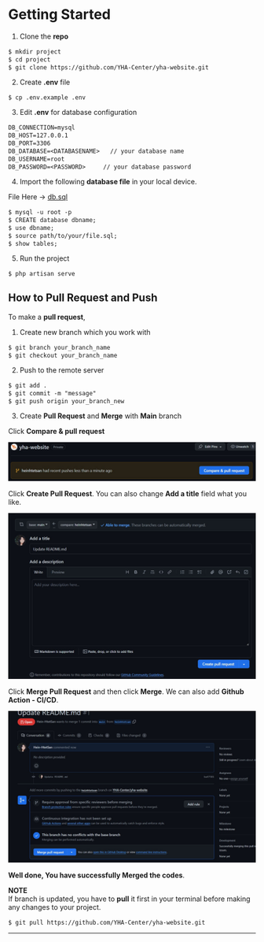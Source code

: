 # Getting Started

1. Clone the **repo**

```shell
$ mkdir project
$ cd project
$ git clone https://github.com/YHA-Center/yha-website.git
```

2. Create **.env** file

```shell
$ cp .env.example .env
```

3. Edit **.env** for database configuration

```env
DB_CONNECTION=mysql
DB_HOST=127.0.0.1
DB_PORT=3306
DB_DATABASE=<DATABASENAME>   // your database name
DB_USERNAME=root
DB_PASSWORD=<PASSWORD>     // your database password
```
4. Import the following **database file** in your local device.

File Here -> [db.sql](https://github.com/YHA-Center/yha-website/db.sql)

```shell
$ mysql -u root -p
$ CREATE database dbname;
$ use dbname;
$ source path/to/your/file.sql;
$ show tables;
```

5. Run the project

```shell
$ php artisan serve
```

## How to Pull Request and Push

To make a **pull request**, 

1. Create new branch which you work with

```shell
$ git branch your_branch_name
$ git checkout your_branch_name
```

2. Push to the remote server

```shell
$ git add .
$ git commit -m "message"
$ git push origin your_branch_new
```

3. Create **Pull Request** and **Merge** with **Main** branch

Click **Compare & pull request**

![click-compare-&-pull-request](./public/image/guide/click-pull-request.jpg)

Click **Create Pull Request**. You can also change **Add a title** field what you like.

![click-create-pull-request](./public/image/guide/click-pull-request-btn.jpg)

Click **Merge Pull Request** and then click **Merge**. We can also add **Github Action - CI/CD**.

![click-create-pull-request](./public/image/guide/click-merge-pull-request.jpg)

**Well done, You have successfully Merged the codes**.

**NOTE**   
If branch is updated, you have to **pull** it first in your terminal before making any changes to your project.

```shell
$ git pull https://github.com/YHA-Center/yha-website.git
```
---